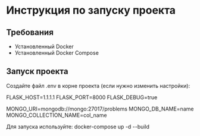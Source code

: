 # Инструкция по запуску проекта

## Требования
- Установленный Docker
- Установленный Docker Compose

## Запуск проекта

Создайте файл .env в корне проекта (если нужно изменить настройки):

FLASK_HOST=1.1.1.1
FLASK_PORT=8000
FLASK_DEBUG=true

MONGO_URI=mongodb://mongo:27017/problems
MONGO_DB_NAME=name
MONGO_COLLECTION_NAME=col_name

Для запуска используйте:
docker-compose up -d --build
